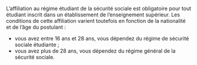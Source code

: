 

L’affiliation au régime étudiant de la sécurité sociale est obligatoire pour tout étudiant inscrit
dans un établissement de l’enseignement supérieur. Les conditions de cette affiliation varient
toutefois en fonction de la nationalité et de l’âge du postulant :

- vous avez entre 16 ans et 28 ans, vous dépendez du régime de sécurité sociale étudiante ;
- vous avez plus de 28 ans, vous dépendez du régime général de la sécurité sociale.